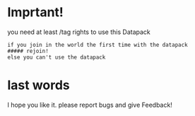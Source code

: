 # Imprtant! 
you need at least /tag rights to use this Datapack
```
if you join in the world the first time with the datapack
##### rejoin!
else you can't use the datapack
```

# last words
I hope you like it.
please report bugs and give Feedback!

